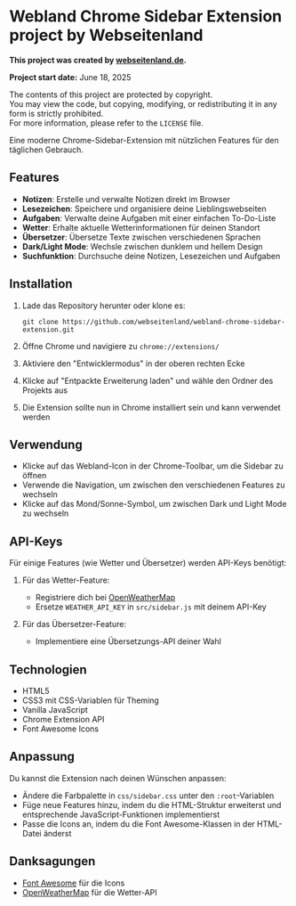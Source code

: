 # Webland Chrome Sidebar Extension project by Webseitenland

**This project was created by [webseitenland.de](https://webseitenland.de/).**

**Project start date:** June 18, 2025

The contents of this project are protected by copyright.  
You may view the code, but copying, modifying, or redistributing it in any form is strictly prohibited.  
For more information, please refer to the `LICENSE` file.

Eine moderne Chrome-Sidebar-Extension mit nützlichen Features für den täglichen Gebrauch.

## Features

- **Notizen**: Erstelle und verwalte Notizen direkt im Browser
- **Lesezeichen**: Speichere und organisiere deine Lieblingswebseiten
- **Aufgaben**: Verwalte deine Aufgaben mit einer einfachen To-Do-Liste
- **Wetter**: Erhalte aktuelle Wetterinformationen für deinen Standort
- **Übersetzer**: Übersetze Texte zwischen verschiedenen Sprachen
- **Dark/Light Mode**: Wechsle zwischen dunklem und hellem Design
- **Suchfunktion**: Durchsuche deine Notizen, Lesezeichen und Aufgaben

## Installation

1. Lade das Repository herunter oder klone es:
   ```
   git clone https://github.com/webseitenland/webland-chrome-sidebar-extension.git
   ```

2. Öffne Chrome und navigiere zu `chrome://extensions/`

3. Aktiviere den "Entwicklermodus" in der oberen rechten Ecke

4. Klicke auf "Entpackte Erweiterung laden" und wähle den Ordner des Projekts aus

5. Die Extension sollte nun in Chrome installiert sein und kann verwendet werden

## Verwendung

- Klicke auf das Webland-Icon in der Chrome-Toolbar, um die Sidebar zu öffnen
- Verwende die Navigation, um zwischen den verschiedenen Features zu wechseln
- Klicke auf das Mond/Sonne-Symbol, um zwischen Dark und Light Mode zu wechseln

## API-Keys

Für einige Features (wie Wetter und Übersetzer) werden API-Keys benötigt:

1. Für das Wetter-Feature:
   - Registriere dich bei [OpenWeatherMap](https://openweathermap.org/api)
   - Ersetze `WEATHER_API_KEY` in `src/sidebar.js` mit deinem API-Key

2. Für das Übersetzer-Feature:
   - Implementiere eine Übersetzungs-API deiner Wahl

## Technologien

- HTML5
- CSS3 mit CSS-Variablen für Theming
- Vanilla JavaScript
- Chrome Extension API
- Font Awesome Icons

## Anpassung

Du kannst die Extension nach deinen Wünschen anpassen:

- Ändere die Farbpalette in `css/sidebar.css` unter den `:root`-Variablen
- Füge neue Features hinzu, indem du die HTML-Struktur erweiterst und entsprechende JavaScript-Funktionen implementierst
- Passe die Icons an, indem du die Font Awesome-Klassen in der HTML-Datei änderst

## Danksagungen

- [Font Awesome](https://fontawesome.com/) für die Icons
- [OpenWeatherMap](https://openweathermap.org/) für die Wetter-API 